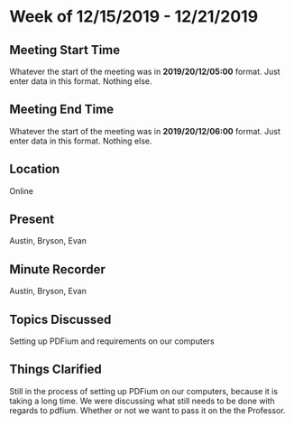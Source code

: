 # Week of 12/15/2019 - 12/21/2019

## Meeting Start Time

Whatever the start of the meeting was in **2019/20/12/05:00** format. Just enter data in this format. Nothing else.

## Meeting End Time

Whatever the start of the meeting was in **2019/20/12/06:00** format. Just enter data in this format. Nothing else.

## Location

Online

## Present

Austin, Bryson, Evan

## Minute Recorder

Austin, Bryson, Evan

## Topics Discussed

Setting up PDFium and requirements on our computers

## Things Clarified

Still in the process of setting up PDFium on our computers, because it is taking a long time. We were discussing what still needs to be done with regards to pdfium. Whether or not we want to pass it on the the Professor.

